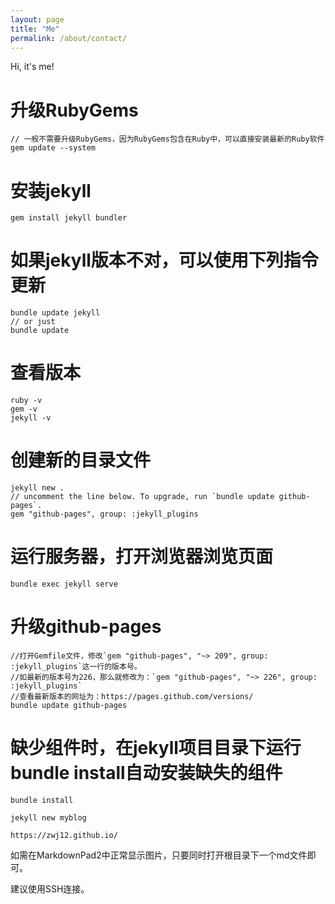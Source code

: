 ```yaml
---
layout: page
title: "Me"
permalink: /about/contact/
---
```


Hi, it's me!

# 升级RubyGems
	// 一般不需要升级RubyGems，因为RubyGems包含在Ruby中，可以直接安装最新的Ruby软件
	gem update --system 

# 安装jekyll
	gem install jekyll bundler

# 如果jekyll版本不对，可以使用下列指令更新
	bundle update jekyll
	// or just
	bundle update

# 查看版本
	ruby -v
	gem -v
	jekyll -v

# 创建新的目录文件
	jekyll new .
	// uncomment the line below. To upgrade, run `bundle update github-pages`.
	gem "github-pages", group: :jekyll_plugins


# 运行服务器，打开浏览器浏览页面
	bundle exec jekyll serve
	
# 升级github-pages
	//打开Gemfile文件，修改`gem "github-pages", "~> 209", group: :jekyll_plugins`这一行的版本号。
	//如最新的版本号为226，那么就修改为：`gem "github-pages", "~> 226", group: :jekyll_plugins`
	//查看最新版本的网址为：https://pages.github.com/versions/
	bundle update github-pages

# 缺少组件时，在jekyll项目目录下运行bundle install自动安装缺失的组件
	bundle install

	jekyll new myblog	

	https://zwj12.github.io/

如需在MarkdownPad2中正常显示图片，只要同时打开根目录下一个md文件即可。

建议使用SSH连接。